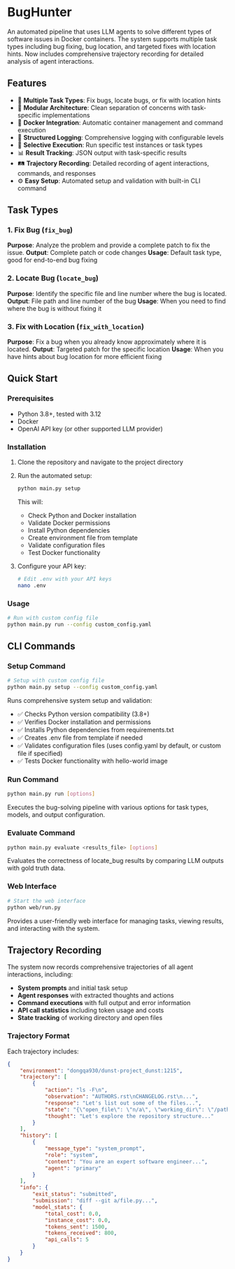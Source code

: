 # BugHunter

An automated pipeline that uses LLM agents to solve different types of software issues in Docker containers. The system supports multiple task types including bug fixing, bug location, and targeted fixes with location hints. Now includes comprehensive trajectory recording for detailed analysis of agent interactions.

## Features

- 🤖 **Multiple Task Types**: Fix bugs, locate bugs, or fix with location hints
- 🔧 **Modular Architecture**: Clean separation of concerns with task-specific implementations
- 🐳 **Docker Integration**: Automatic container management and command execution
- 📝 **Structured Logging**: Comprehensive logging with configurable levels
- 🎯 **Selective Execution**: Run specific test instances or task types
- 📊 **Result Tracking**: JSON output with task-specific results
- 🛤️ **Trajectory Recording**: Detailed recording of agent interactions, commands, and responses
- ⚙️ **Easy Setup**: Automated setup and validation with built-in CLI command

## Task Types

### 1. Fix Bug (`fix_bug`)
**Purpose**: Analyze the problem and provide a complete patch to fix the issue.
**Output**: Complete patch or code changes
**Usage**: Default task type, good for end-to-end bug fixing

### 2. Locate Bug (`locate_bug`) 
**Purpose**: Identify the specific file and line number where the bug is located.
**Output**: File path and line number of the bug
**Usage**: When you need to find where the bug is without fixing it

### 3. Fix with Location (`fix_with_location`)
**Purpose**: Fix a bug when you already know approximately where it is located.
**Output**: Targeted patch for the specific location
**Usage**: When you have hints about bug location for more efficient fixing

## Quick Start

### Prerequisites

- Python 3.8+, tested with 3.12
- Docker
- OpenAI API key (or other supported LLM provider)

### Installation

1. Clone the repository and navigate to the project directory

2. Run the automated setup:
   ```bash
   python main.py setup
   ```
   
   This will:
   - Check Python and Docker installation
   - Validate Docker permissions
   - Install Python dependencies
   - Create environment file from template
   - Validate configuration files
   - Test Docker functionality

3. Configure your API key:
   ```bash
   # Edit .env with your API keys
   nano .env
   ```

### Usage

```bash
# Run with custom config file
python main.py run --config custom_config.yaml
```

## CLI Commands

### Setup Command
```bash
# Setup with custom config file
python main.py setup --config custom_config.yaml
```

Runs comprehensive system setup and validation:
- ✅ Checks Python version compatibility (3.8+)
- ✅ Verifies Docker installation and permissions
- ✅ Installs Python dependencies from requirements.txt
- ✅ Creates .env file from template if needed
- ✅ Validates configuration files (uses config.yaml by default, or custom file if specified)
- ✅ Tests Docker functionality with hello-world image

### Run Command
```bash
python main.py run [options]
```

Executes the bug-solving pipeline with various options for task types, models, and output configuration.

### Evaluate Command
```bash
python main.py evaluate <results_file> [options]
```

Evaluates the correctness of locate_bug results by comparing LLM outputs with gold truth data.

### Web Interface
```bash
# Start the web interface
python web/run.py
```

Provides a user-friendly web interface for managing tasks, viewing results, and interacting with the system.

## Trajectory Recording

The system now records comprehensive trajectories of all agent interactions, including:

- **System prompts** and initial task setup
- **Agent responses** with extracted thoughts and actions
- **Command executions** with full output and error information
- **API call statistics** including token usage and costs
- **State tracking** of working directory and open files

### Trajectory Format

Each trajectory includes:
```json
{
    "environment": "dongqa930/dunst-project_dunst:1215",
    "trajectory": [
        {
            "action": "ls -F\n",
            "observation": "AUTHORS.rst\nCHANGELOG.rst\n...",
            "response": "Let's list out some of the files...",
            "state": "{\"open_file\": \"n/a\", \"working_dir\": \"/path\"}",
            "thought": "Let's explore the repository structure..."
        }
    ],
    "history": [
        {
            "message_type": "system_prompt",
            "role": "system", 
            "content": "You are an expert software engineer...",
            "agent": "primary"
        }
    ],
    "info": {
        "exit_status": "submitted",
        "submission": "diff --git a/file.py...",
        "model_stats": {
            "total_cost": 0.0,
            "instance_cost": 0.0,
            "tokens_sent": 1500,
            "tokens_received": 800,
            "api_calls": 5
        }
    }
}
```
